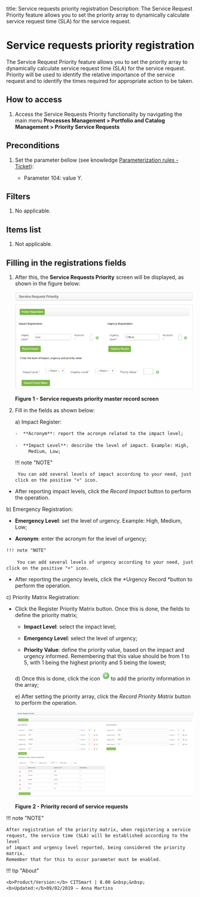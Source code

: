 title: Service requests priority registration
Description: The Service Request Priority feature allows you to set the priority array to dynamically calculate service request time (SLA) for the service request. 

# Service requests priority registration

The Service Request Priority feature allows you to set the priority array to
dynamically calculate service request time (SLA) for the service request.
Priority will be used to identify the relative importance of the service request
and to identify the times required for appropriate action to be taken.

How to access
-------------

1.  Access the Service Requests Priority functionality by navigating the main
    menu **Processes Management > Portfolio and Catalog Management > Priority
    Service Requests**

Preconditions
-------------

1.  Set the parameter bellow (see knowledge [Parameterization rules -
    Ticket][1]):

    - Parameter 104: value Y.

Filters
-------

1.  No applicable.

Items list
----------

1.  Not applicable.

Filling in the registrations fields
-----------------------------------

1. After this, the **Service Requests Priority** screen will be displayed, as shown in the figure below:

    ![Criar](images/priority-1.png)
   
    **Figure 1 - Service requests priority master record screen**

2. Fill in the fields as shown below:

    a)  Impact Register:

       -  **Acronym**: report the acronym related to the impact level;

       -  **Impact Level**: describe the level of impact. Example: High,
            Medium, Low;

    !!! note "NOTE"

        You can add several levels of impact according to your need, just click on the positive "+" icon.

-   After reporting impact levels, click the *Record Impact* button to perform
    the operation.

   b)  Emergency Registration:

   -  **Emergency Level**: set the level of urgency. Example: High, Medium,
        Low;

   -  **Acronym**: enter the acronym for the level of urgency;

    !!! note "NOTE"

        You can add several levels of urgency according to your need, just click on the positive "+" icon.  

-   After reporting the urgency levels, click the *Urgency Record *button to
    perform the operation.

   c)  Priority Matrix Registration:

- Click the Register Priority Matrix button. Once this is done, the fields to define the priority matrix;

    - **Impact Level**: select the impact level;

    - **Emergency Level**: select the level of urgency;

    - **Priority Value**: define the priority value, based on the impact and urgency informed. Remembering that this value should 
    be from 1 to 5, with 1 being the highest priority and 5 being the lowest;

   d)  Once this is done, click the icon ![Criar](images/priority-2.png) to add the priority information in the
    array;

   e)  After setting the priority array, click the *Record Priority Matrix* button
    to perform the operation.

  ![Criar](images/priority-3.png)
  
  **Figure 2 - Priority record of service requests**

!!! note "NOTE"

    After registration of the priority matrix, when registering a service
    request, the service time (SLA) will be established according to the level
    of impact and urgency level reported, being considered the priority matrix.
    Remember that for this to occur parameter must be enabled.

   
[1]:/en-us/citsmart-platform-7/plataform-administration/parameters-list/parametrizaion-ticket.html   
   
!!! tip "About"

    <b>Product/Version:</b> CITSmart | 8.00 &nbsp;&nbsp;
    <b>Updated:</b>09/02/2019 – Anna Martins
